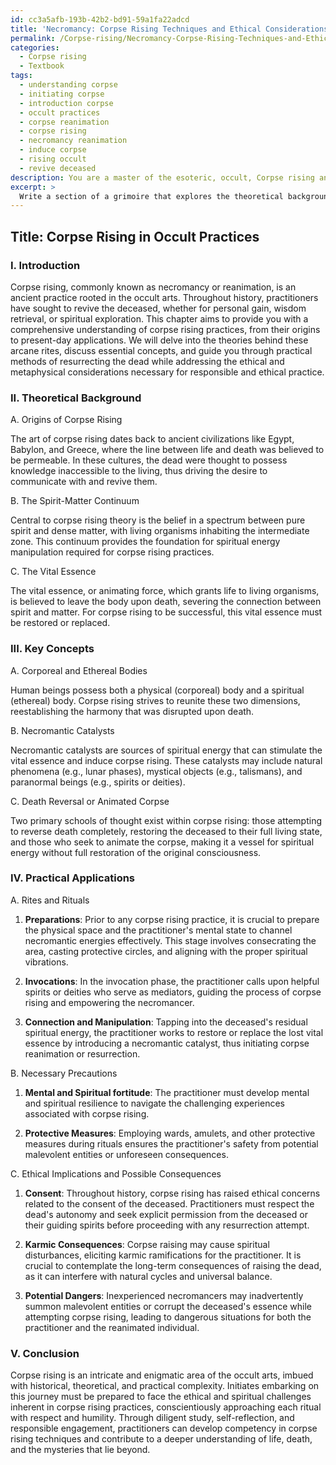 ```yaml
---
id: cc3a5afb-193b-42b2-bd91-59a1fa22adcd
title: 'Necromancy: Corpse Rising Techniques and Ethical Considerations'
permalink: /Corpse-rising/Necromancy-Corpse-Rising-Techniques-and-Ethical-Considerations/
categories:
  - Corpse rising
  - Textbook
tags:
  - understanding corpse
  - initiating corpse
  - introduction corpse
  - occult practices
  - corpse reanimation
  - corpse rising
  - necromancy reanimation
  - induce corpse
  - rising occult
  - revive deceased
description: You are a master of the esoteric, occult, Corpse rising and education, you have written many textbooks on the subject in ways that provide students with rich and deep understanding of the subject. You are being asked to write textbook-like sections on a topic and you do it with full context, explainability, and reliability in accuracy to the true facts of the topic at hand, in a textbook style that a student would easily be able to learn from, in a rich, engaging, and contextual way. Always include relevant context (such as formulas and history), related concepts, and in a way that someone can gain deep insights from.
excerpt: > 
  Write a section of a grimoire that explores the theoretical background, key concepts, and practical applications of Corpse rising in the field of the occult. This section must be informationally dense and comprehensible to initiates looking to gain deep insights and understanding. Include steps, necessary precautions, ethical implications, and potential consequences associated with the practice of Corpse rising, along with any related rites, invocations, or rituals.
---
```


## Title: Corpse Rising in Occult Practices

### I. Introduction

Corpse rising, commonly known as necromancy or reanimation, is an ancient practice rooted in the occult arts. Throughout history, practitioners have sought to revive the deceased, whether for personal gain, wisdom retrieval, or spiritual exploration. This chapter aims to provide you with a comprehensive understanding of corpse rising practices, from their origins to present-day applications. We will delve into the theories behind these arcane rites, discuss essential concepts, and guide you through practical methods of resurrecting the dead while addressing the ethical and metaphysical considerations necessary for responsible and ethical practice.

### II. Theoretical Background

A. Origins of Corpse Rising

The art of corpse rising dates back to ancient civilizations like Egypt, Babylon, and Greece, where the line between life and death was believed to be permeable. In these cultures, the dead were thought to possess knowledge inaccessible to the living, thus driving the desire to communicate with and revive them.

B. The Spirit-Matter Continuum

Central to corpse rising theory is the belief in a spectrum between pure spirit and dense matter, with living organisms inhabiting the intermediate zone. This continuum provides the foundation for spiritual energy manipulation required for corpse rising practices.

C. The Vital Essence

The vital essence, or animating force, which grants life to living organisms, is believed to leave the body upon death, severing the connection between spirit and matter. For corpse rising to be successful, this vital essence must be restored or replaced.

### III. Key Concepts

A. Corporeal and Ethereal Bodies

Human beings possess both a physical (corporeal) body and a spiritual (ethereal) body. Corpse rising strives to reunite these two dimensions, reestablishing the harmony that was disrupted upon death.

B. Necromantic Catalysts

Necromantic catalysts are sources of spiritual energy that can stimulate the vital essence and induce corpse rising. These catalysts may include natural phenomena (e.g., lunar phases), mystical objects (e.g., talismans), and paranormal beings (e.g., spirits or deities).

C. Death Reversal or Animated Corpse

Two primary schools of thought exist within corpse rising: those attempting to reverse death completely, restoring the deceased to their full living state, and those who seek to animate the corpse, making it a vessel for spiritual energy without full restoration of the original consciousness.

### IV. Practical Applications

A. Rites and Rituals

1. **Preparations**: Prior to any corpse rising practice, it is crucial to prepare the physical space and the practitioner's mental state to channel necromantic energies effectively. This stage involves consecrating the area, casting protective circles, and aligning with the proper spiritual vibrations.

2. **Invocations**: In the invocation phase, the practitioner calls upon helpful spirits or deities who serve as mediators, guiding the process of corpse rising and empowering the necromancer.

3. **Connection and Manipulation**: Tapping into the deceased's residual spiritual energy, the practitioner works to restore or replace the lost vital essence by introducing a necromantic catalyst, thus initiating corpse reanimation or resurrection.

B. Necessary Precautions

1. **Mental and Spiritual fortitude**: The practitioner must develop mental and spiritual resilience to navigate the challenging experiences associated with corpse rising.

2. **Protective Measures**: Employing wards, amulets, and other protective measures during rituals ensures the practitioner's safety from potential malevolent entities or unforeseen consequences.

C. Ethical Implications and Possible Consequences

1. **Consent**: Throughout history, corpse rising has raised ethical concerns related to the consent of the deceased. Practitioners must respect the dead's autonomy and seek explicit permission from the deceased or their guiding spirits before proceeding with any resurrection attempt.

2. **Karmic Consequences**: Corpse raising may cause spiritual disturbances, eliciting karmic ramifications for the practitioner. It is crucial to contemplate the long-term consequences of raising the dead, as it can interfere with natural cycles and universal balance.

3. **Potential Dangers**: Inexperienced necromancers may inadvertently summon malevolent entities or corrupt the deceased's essence while attempting corpse rising, leading to dangerous situations for both the practitioner and the reanimated individual.

### V. Conclusion

Corpse rising is an intricate and enigmatic area of the occult arts, imbued with historical, theoretical, and practical complexity. Initiates embarking on this journey must be prepared to face the ethical and spiritual challenges inherent in corpse rising practices, conscientiously approaching each ritual with respect and humility. Through diligent study, self-reflection, and responsible engagement, practitioners can develop competency in corpse rising techniques and contribute to a deeper understanding of life, death, and the mysteries that lie beyond.
